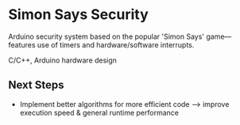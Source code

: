 # Simon Says Security
Arduino security system based on the popular 'Simon Says' game— features use of timers and hardware/software interrupts.

C/C++, Arduino hardware design

## Next Steps ##

+ Implement better algorithms for more efficient code --> improve execution speed & general runtime performance
